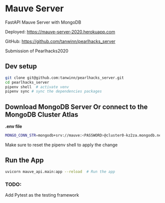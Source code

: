 # Mauve Server 
FastAPI Mauve Server with MongoDB

Deployed: https://mauve-server-2020.herokuapp.com

GitHub: https://github.com/tanwinn/pearlhacks_server

Submission of Pearlhacks2020

## Dev setup

```bash
git clone git@github.com:tanwinn/pearlhacks_server.git
cd pearlhacks_server
pipenv shell  # activate venv
pipenv sync # sync the dependencies packages
```

## Download MongoDB Server Or connect to the MongoDB Cluster Atlas

__.env file__
```bash
MONGO_CONN_STR=mongodb+srv://mauve:<PASSWORD>@cluster0-kz2za.mongodb.net/test?retryWrites=true&w=majority
```
Make sure to reset the pipenv shell to apply the change

## Run the App
```bash
uvicorn mauve_api.main:app --reload  # Run the app
```

### TODO:
Add Pytest as the testing framework
